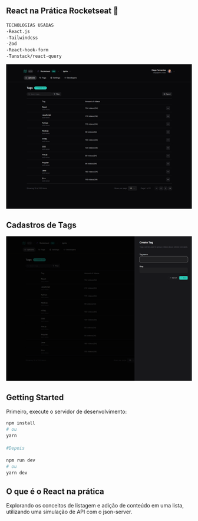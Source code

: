 ## React na Prática Rocketseat 🚀

```bash
TECNOLOGIAS USADAS
-React.js
-Tailwindcss
-Zod
-React-hook-form
-Tanstack/react-query
```

<img src="/public/readme/coverList.png" alt="Pagina Home"/>

## Cadastros de Tags

<img src="/public/readme/coverModal.png" alt="Pagina Home" />

## Getting Started

Primeiro, execute o servidor de desenvolvimento:

```bash
npm install
# ou
yarn

#Depois

npm run dev
# ou
yarn dev
```

## O que é o React na prática

Explorando os conceitos de listagem e adição de conteúdo em uma lista, utilizando uma simulação de API com o json-server.

